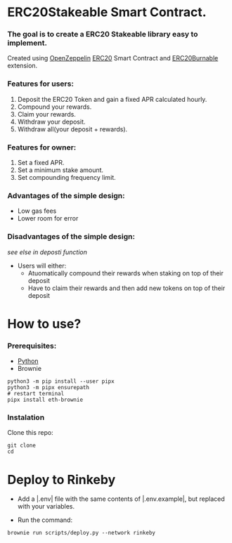 # ERC20Stakeable Smart Contract. 
### The goal is to create a ERC20 Stakeable library easy to implement.

Created using [OpenZeppelin](https://openzeppelin.com/) [ERC20](https://github.com/OpenZeppelin/openzeppelin-contracts/blob/master/contracts/token/ERC20/ERC20.sol) Smart Contract and [ERC20Burnable](https://github.com/OpenZeppelin/openzeppelin-contracts/blob/master/contracts/token/ERC20/extensions/ERC20Burnable.sol) extension.

### Features for users:

1. Deposit the ERC20 Token and gain a fixed APR calculated hourly.
1. Compound your rewards.
1. Claim your rewards.
1. Withdraw your deposit.
1. Withdraw all(your deposit + rewards).

### Features for owner:

1. Set a fixed APR.
1. Set a minimum stake amount.
1. Set compounding frequency limit.

### Advantages of the simple design:

- Low gas fees
- Lower room for error

### Disadvantages of the simple design:
*see else in deposti function*

- Users will either:
    - Atuomatically compound their rewards when staking on top of their deposit
    - Have to claim their rewards and then add new tokens on top of their deposit

# How to use?

### Prerequisites:

- [Python](https://www.python.org/downloads/)
- Brownie
```
python3 -m pip install --user pipx
python3 -m pipx ensurepath
# restart terminal
pipx install eth-brownie
```

### Instalation 

Clone this repo:

```
git clone 
cd
```

# Deploy to Rinkeby

- Add a |.env| file with the same contents of |.env.example|, but replaced with your variables.

- Run the command:
```
brownie run scripts/deploy.py --network rinkeby
```